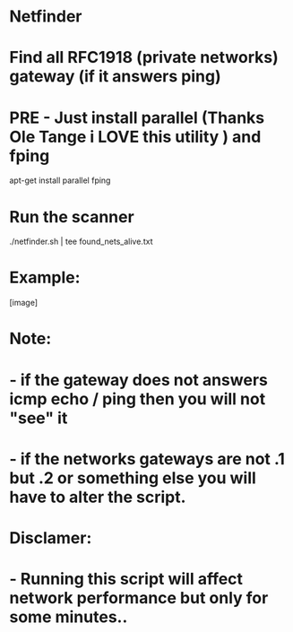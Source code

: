# Netfinder
#
# Find all RFC1918 (private networks) gateway (if it answers ping) 
#

# PRE - Just install parallel (Thanks Ole Tange i LOVE this utility ) and fping
apt-get install parallel fping 

# Run the scanner
./netfinder.sh  | tee found_nets_alive.txt

# Example:

[image]

# Note:
# - if the gateway does not answers icmp echo / ping then you will not "see" it 
# - if the networks gateways are not .1 but .2 or something else you will have to alter the script.
#
# Disclamer:
# - Running this script will affect network performance but only for some minutes..
#
